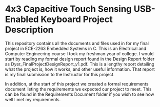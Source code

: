 # 4x3 Capacitive Touch Sensing USB-Enabled Keyboard Project Description

This repository contains all the documents and files used in for my final project in ECE-2263 Embedded Systems in C. This is an Electrical and Computer Engineering course I took my freshman year of college. I would start by reading my formal design report found in the Design Report folder as Dyer_FinalProjectDesignReport_v1.pdf. This is a lengthy report detailing what the project is, how it works, and other useful information. That report is my final submission to the Instructor for this project.

In addition, at the start of this project we created a formal requirements document listing the requirements we expected our project to meet. This can be found in the Requirements Document folder if you wish to see how well I met my requirements.
